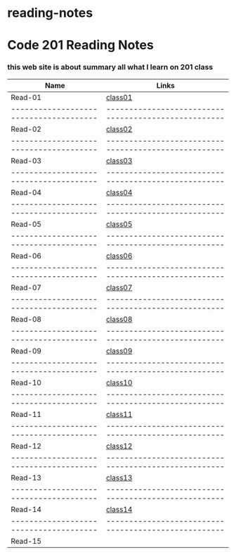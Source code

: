 # reading-notes
# Code 201 Reading Notes
### this web site is about summary all what I learn on 201 class 

Name                                  |  Links                                              
--------------------------------------|----------------------------------------------------
Read-01                               |  [class01](https://nermin-nasasra.github.io/reading-notes/class01) 
--------------------------------------|----------------------------------------------------
Read-02                               |  [class02](https://nermin-nasasra.github.io/reading-notes/class02)
--------------------------------------|----------------------------------------------------
Read-03                               |  [class03](https://nermin-nasasra.github.io/reading-notes/class03) 
--------------------------------------|----------------------------------------------------
Read-04                               |  [class04](https://nermin-nasasra.github.io/reading-notes/class04)
--------------------------------------|----------------------------------------------------
Read-05                               |  [class05](https://nermin-nasasra.github.io/reading-notes/class05)
--------------------------------------|----------------------------------------------------
Read-06                               |  [class06](https://nermin-nasasra.github.io/reading-notes/class06)
--------------------------------------|----------------------------------------------------
Read-07                               |  [class07](https://nermin-nasasra.github.io/reading-notes/class07)
--------------------------------------|----------------------------------------------------
Read-08                               |  [class08](https://nermin-nasasra.github.io/reading-notes/class08)
--------------------------------------|----------------------------------------------------
Read-09                               |  [class09](https://nermin-nasasra.github.io/reading-notes/class09)
--------------------------------------|----------------------------------------------------
Read-10                               |  [class10](https://nermin-nasasra.github.io/reading-notes/class10)
--------------------------------------|----------------------------------------------------
Read-11                               |  [class11](https://nermin-nasasra.github.io/reading-notes/class11)
--------------------------------------|----------------------------------------------------
Read-12                               | [class12](https://nermin-nasasra.github.io/reading-notes/class12)
--------------------------------------|----------------------------------------------------
Read-13                               |  [class13](https://nermin-nasasra.github.io/reading-notes/class13)
--------------------------------------|----------------------------------------------------
Read-14                               |  [class14](https://nermin-nasasra.github.io/reading-notes/class14)
--------------------------------------|----------------------------------------------------
Read-15                               |                                                    
